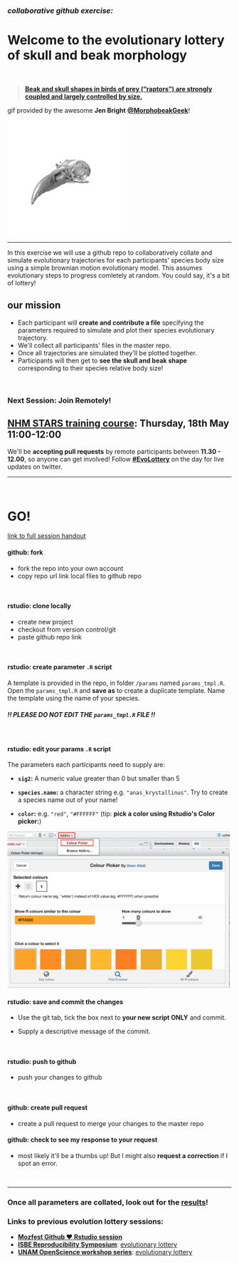 
### *collaborative github exercise:*
# **Welcome to the evolutionary lottery of skull and beak morphology**

<br>

> [**Beak and skull shapes in birds of prey (“raptors”) are strongly coupled and largely controlled by size.**](http://eprints.whiterose.ac.uk/99452/1/Bright%20et%20al.%202016_SelfArchive.pdf)

gif provided by the awesome **Jen Bright** [**@MorphobeakGeek**](https://twitter.com/MorphobeakGeek)!

![](gif.gif)

***

In this exercise we will use a github repo to collaboratively collate and simulate evolutionary trajectories for each participants' species body size using a simple brownian motion evolutionary model. This assumes evolutionary steps to progress comletely at random. You could say, it's a bit of lottery! 


## **our mission**

- Each participant will **create and contribute a file** specifying the parameters required to simulate and plot their species evolutionary trajectory. 
- We'll collect all participants' files in the master repo. 
- Once all trajectories are simulated they'll be plotted together. 
- Participants will then get to **see the skull and beak shape** corresponding to their species relative body size!

<br>

### **Next Session: Join Remotely!**
## [**NHM STARS training course**](https://mozillafestival.org/): **Thursday, 18th May 11:00-12:00**

We'll be **accepting pull requests** by remote participants between **11.30 - 12.00**, so anyone can get involved! Follow [**#EvoLottery**](https://twitter.com/search?f=tweets&q=EvoLottery&src=typd) on the day for live updates on twitter.

***

<br>


# **GO!**
[link to full session handout](https://annakrystalli.github.io/Mozfest_github-rstudio/index.html)

#### **github:** fork 

- fork the repo into your own account
- copy repo url link local files to github repo 

<br>

#### **rstudio:** clone locally

- create new project
- checkout from version control/git
- paste github repo link

<br>

#### **rstudio:** create parameter `.R` script

A template is provided in the repo, in folder `/params` named `params_tmpl.R`. Open the `params_tmpl.R` and **save as** to create a duplicate template. Name the template using the name of your species. 

##### **!! PLEASE DO NOT EDIT THE `params_tmpl.R` FILE !!**

<br>

#### **rstudio:** edit your params `.R` script

The parameters each participants need to supply are:

- **`sig2`:** A numeric value greater than 0 but smaller than 5

- **`species.name`:** a character string e.g. `"anas_krystallinus"`. Try to create a species name out of your name!

- **`color`:** e.g. `"red"`, `"#FFFFFF"` (tip: **pick a color using Rstudio's Color picker:**)


<img src="assets/colour_picker.png" width="500px" />


<br>

#### **rstudio:** save and commit the changes

- Use the git tab, tick the box next to **your new script ONLY** and commit. 

- Supply a descriptive message of the commit.

<br>

#### **rstudio:** push to github
- push your changes to github

<br>

#### **github:** create pull request
 - create a pull request to merge your changes to the master repo
 
#### **github:** check to see my response to your request
 - most likely it'll be a thumbs up! But I might also **request a correction** if I spot an error.

<br>

***

### Once all parameters are collated, look out for the [results](http://rpubs.com/annakrystalli/277778)!

### Links to previous evolution lottery sessions:
 
 - [**Mozfest Github :heart: Rstudio session**](https://rpubs.com/annakrystalli/MozFest_EvoLottery2)
 - [**ISBE Reproducibility Symposium**](https://malikaihle.wordpress.com/openscienceworkshop/program/): [evolutionary lottery](http://rpubs.com/annakrystalli/200121)
 - [**UNAM OpenScience workshop series**](https://annakrystalli.github.io/UNAM/index.html): [evolutionary lottery](http://rpubs.com/annakrystalli/205756)